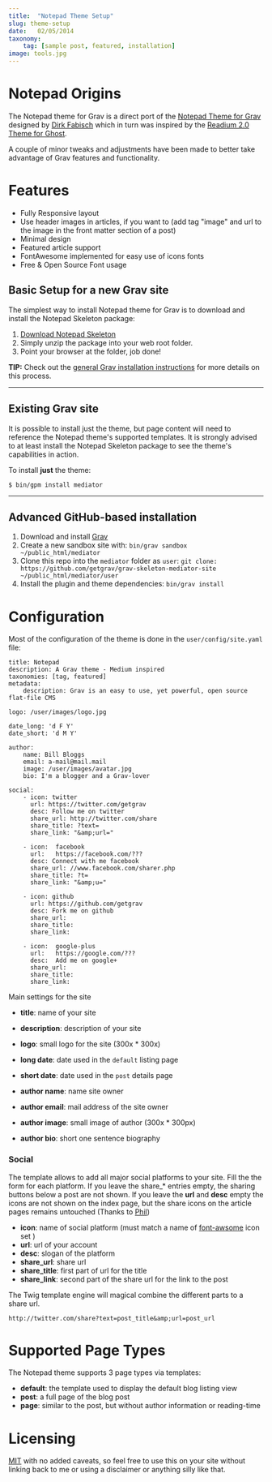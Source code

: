 ```yaml
---
title:  "Notepad Theme Setup"
slug: theme-setup
date:   02/05/2014
taxonomy:
    tag: [sample post, featured, installation]
image: tools.jpg
---
```


# Notepad Origins

The Notepad theme for Grav is a direct port of the [Notepad Theme for Grav](https://github.com/dirkfabisch/mediator) designed by [Dirk Fabisch](http://blog.base68.com/about/) which in turn was inspired by the [Readium 2.0 Theme for Ghost](http://www.svenread.com/readium-ghost-theme/).

A couple of minor tweaks and adjustments have been made to better take advantage of Grav features and functionality.

# Features

* Fully Responsive layout
* Use header images in articles, if you want to (add tag "image" and url to the image in the front matter section of a post)
* Minimal design
* Featured article support
* FontAwesome implemented for easy use of icons fonts
* Free & Open Source Font usage

## Basic Setup for a new Grav site

The simplest way to install Notepad theme for Grav is to download and install the Notepad Skeleton package:

1. [Download Notepad Skeleton](http://getgrav.org/downloads/skeletons#extras)
2. Simply unzip the package into your web root folder.
3. Point your browser at the folder, job done!

**TIP:** Check out the [general Grav installation instructions](http://learn.getgrav.org/basics/installation) for more details on this process.

---

## Existing Grav site

It is possible to install just the theme, but page content will need to reference the Notepad theme's supported templates.  It is strongly advised to at least install the Notepad Skeleton package to see the theme's capabilities in action.

To install  **just** the theme:

```
$ bin/gpm install mediator
```

---

## Advanced GitHub-based installation

1. Download and install [Grav](https://github.com/getgrav/grav)
2. Create a new sandbox site with: `bin/grav sandbox ~/public_html/mediator`
3. Clone this repo into the `mediator` folder as `user`: `git clone: https://github.com/getgrav/grav-skeleton-mediator-site ~/public_html/mediator/user`
4. Install the plugin and theme dependencies: `bin/grav install`

# Configuration

Most of the configuration of the theme is done in the `user/config/site.yaml` file:

```
title: Notepad
description: A Grav theme - Medium inspired
taxonomies: [tag, featured]
metadata:
    description: Grav is an easy to use, yet powerful, open source flat-file CMS

logo: /user/images/logo.jpg

date_long: 'd F Y'
date_short: 'd M Y'

author:
    name: Bill Bloggs
    email: a-mail@mail.mail
    image: /user/images/avatar.jpg
    bio: I'm a blogger and a Grav-lover

social:
    - icon: twitter
      url: https://twitter.com/getgrav
      desc: Follow me on twitter
      share_url: http://twitter.com/share
      share_title: ?text=
      share_link: "&amp;url="

    - icon:  facebook
      url:   https://facebook.com/???
      desc: Connect with me facebook
      share_url: //www.facebook.com/sharer.php
      share_title: ?t=
      share_link: "&amp;u="

    - icon: github
      url: https://github.com/getgrav
      desc: Fork me on github
      share_url:
      share_title:
      share_link:

    - icon:  google-plus
      url:   https://google.com/???
      desc:  Add me on google+
      share_url:
      share_title:
      share_link:
```

Main settings for the site

* **title**: name of your site
* **description**: description of your site

* **logo**: small logo for the site (300x * 300x)
* **long date**: date used in the `default` listing page
* **short date**: date used in the `post` details page

* **author name**: name site owner
* **author email**: mail address of the site owner
* **author image**: small image of author (300x * 300px)
* **author bio**: short one sentence biography

### Social

The template allows to add all major social platforms to your site.
Fill the the form for each platform. If you leave the share_* entries empty, the sharing buttons below a post are not shown.  If you leave the **url** and **desc** empty the icons are not shown on the index page, but the share icons on the article pages remains untouched (Thanks to [Phil](https://github.com/philsturgeon))

* **icon**: name of social platform (must match a name of [font-awsome](http://fortawesome.github.io/Font-Awesome/) icon set )
* **url**:  url of your account
* **desc**: slogan of the platform
* **share_url**: share url
* **share_title**: first part of url for the title
* **share_link**: second part of the share url for the link to the post

The Twig template engine will magical combine the different parts to a share url.

```
http://twitter.com/share?text=post_title&amp;url=post_url
````

# Supported Page Types

The Notepad theme supports 3 page types via templates:

* **default**: the template used to display the default blog listing view
* **post**: a full page of the blog post
* **page**: similar to the post, but without author information or reading-time

# Licensing

[MIT](https://github.com/dirkfabisch/madiator/blob/master/LICENSE) with no added caveats, so feel free to use this on your site without linking back to me or using a disclaimer or anything silly like that.
